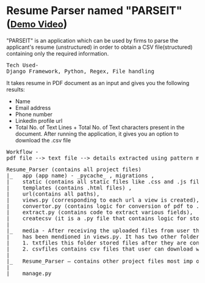 # Resume Parser named "PARSEIT" (<a href="https://drive.google.com/file/d/13AkZ3zfdjUtgDi20kPXIAmGAVGG3PB_Y/view?usp=sharing"><small>Demo Video</small></a>)
"PARSEIT" is an application which can be used by firms to parse the applicant's resume (unstructured) in order to obtain a CSV file(structured) containing only the required information.
<pre>
Tech Used-
Django Framework, Python, Regex, File handling
</pre>

It takes resume in PDF document as an input and gives you the following results:
- Name
- Email address
- Phone number 
- LinkedIn profile url  
- Total No. of Text Lines + Total No. of Text characters present in the document.
After running the application, it gives you an option to download the .csv file
<pre>
Workflow -
pdf file --> text file --> details extracted using pattern matching --> write the obtain details in a CSV file
</pre>
<!-- Explanatory Document
https://drive.google.com/file/d/1hMLKw7NfM7dATq0oaVeQzCF1V4nwNO6c/view?usp=sharing
-->

<pre>
Resume_Parser (contains all project files)
|_   app (app name) - _pycache_ , migrations ,
|    static (contains all static files like .css and .js files) ,
|    templates (contains .html files) ,
|    url(contains all paths),
|    views.py (corresponding to each url a view is created),
|    convertor.py (contains logic for conversion of pdf to .txt),
|    extract.py (contains code to extract various fields),
|    createcsv (it is a .py file that contains logic for storing of extracted 
|
|_   media - After receiving the uploaded files from user the files are saved here, path
|    has been mendioned in views.py. It has two other folders -
|    1. txtfiles this folder stored files after they are converted to .txt form by convertor.py
|    2. csvfiles contains csv files that user can download which are sent to this path by createcsv.py
|
|_   Resume_Parser – contains other project files most imp one being settings.py
|
|_   manage.py
</pre>
 
